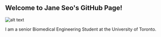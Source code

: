 ## Welcome to Jane Seo's GitHub Page!

![alt text](https://github.com/janehseo/janehseo.github.io/TSYO.jpg)

I am a senior Biomedical Engineering Student at the University of Toronto.
